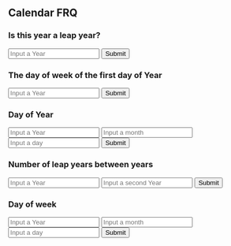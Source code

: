 ## Calendar FRQ

<script>

function getYear(){
    let inputYear = document.getElementById("inputYear").value;
    return inputYear;
}

function getMonth(){
    let inputMonth = document.getElementById("inputMonth").value;
    return inputMonth;
}

function getDay(){
    let inputDay = document.getElementById("inputDay").value;
    return inputDay;
}

function getYear2(){
    let inputYear2 = document.getElementById("inputYear2").value;
    return inputYear2;
}

function isLeapYear(yearparam) {
    
    result = document.getElementById("isLeapYearResult");

    // Fetch data from API
    fetch('https://serafina.tk/api/calendar/isLeapYear/' + yearparam)
    .then(response => response.json())
    .then(data => {

        console.log(data);

        result.innerHTML = "Is " + yearparam + " a leap year: " + data.isLeapYear;

    })
}

function firstDayOfYear(yearparam) {

    result = document.getElementById("theFirstDayOfYear");
    fetch('https://serafina.tk/api/calendar/firstDayOfYear/' + yearparam)
    .then(response => response.json())
    .then(data => {
        
        console.log(data);

        result.innerHTML = "The first day of the year: " + yearparam + "was this day of the week: " + data.firstDayOfYear;
    })
}

function dayOfYear(monthparam, dayparam, yearparam) {
    
    result = document.getElementById("dayOfYear");

    // Fetch data from API
    fetch('https://serafina.tk/api/calendar/dayOfYear/' + monthparam+ dayparam+yearparam)
    .then(response => response.json())
    .then(data => {

        console.log(data);

        result.innerHTML = "What day of the year is the date " + monthparam+ dayparam+ yearparam  + data.dayOfYear;

    })
}

function numberOfLeapYears(yearparam, year2param) {
    
    result = document.getElementById("numberOfLeapYears");

    // Fetch data from API
    fetch('https://serafina.tk/api/calendar/numberOfLeapYears/' + yearparam+year2param)
    .then(response => response.json())
    .then(data => {

        console.log(data);

        result.innerHTML = "How many leap years are between " + yearparam + "and" +year2param + data.numberOfLeapYears;

    })
}


function dayOfWeek(monthparam,dayparam, yearparam) {
    
    result = document.getElementById("dayOfWeek");

    // Fetch data from API
    fetch('https://serafina.tk/api/calendar/dayOfWeek/' +monthparam+ dayparam+yearparam)
    .then(response => response.json())
    .then(data => {

        console.log(data);

        result.innerHTML = "What day of the week is the date " + monthparam+ dayparam+ yearparam  +data.dayOfWeek;

    })
}
</script>

### Is this year a leap year?
<input id="inputYear" placeholder="Input a Year">
<button onclick="isLeapYear(getYear())">Submit</button>
<p id="isLeapYearResult"></p>

### The day of week of the first day of Year 
<input id="inputYear" placeholder="Input a Year">
<button onclick="firstDayOfYear(getYear())">Submit</button>
<p id="theFirstDayOfYear"></p>

### Day of Year
<input id="inputYear" placeholder="Input a Year">
<input id="input month" placeholder="Input a month">
<input id="input day" placeholder="Input a day">
<button onclick="dayOfYear(getMonth(),getDay(), getYear())">Submit</button>
<p id="dayOfYear"></p>

### Number of leap years between years
<input id="inputYear" placeholder="Input a Year">
<input id="inputYear2" placeholder="Input a second Year">
<button onclick="numberOfLeapYears(getYear(),getYear2())">Submit</button>
<p id="numberOfLeapYears"></p>

### Day of week
<input id="inputYear" placeholder="Input a Year">
<input id="input month" placeholder="Input a month">
<input id="input day" placeholder="Input a day">
<button onclick="dayOfWeek(getMonth(),getDay(), getYear())">Submit</button>
<p id="dayOfWeek"></p>